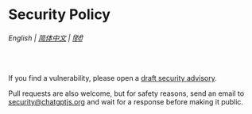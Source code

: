 # Security Policy

###### English | [简体中文](https://github.com/chatgptjs/chatgpt.js/blob/main/docs/zh-cn/SECURITY.md) | [हिंदी ](https://github.com/chatgptjs/chatgpt.js/blob/main/docs/hi/SECURITY.md)

<br>

If you find a vulnerability, please open a [draft security advisory](https://github.com/chatgptjs/chatgpt.js/security/advisories/new).

Pull requests are also welcome, but for safety reasons, send an email to security@chatgptjs.org and wait for a response before making it public.
